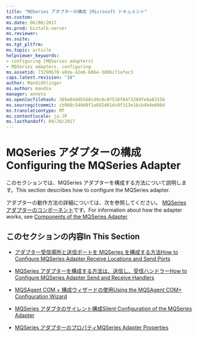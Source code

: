 ```yaml
---
title: "MQSeries アダプターの構成 |Microsoft ドキュメント"
ms.custom: 
ms.date: 06/08/2017
ms.prod: biztalk-server
ms.reviewer: 
ms.suite: 
ms.tgt_pltfrm: 
ms.topic: article
helpviewer_keywords:
- configuring [MQSeries adapters]
- MQSeries adapters, configuring
ms.assetid: 73290678-a0da-42e6-b86e-389bc71afec3
caps.latest.revision: "18"
author: MandiOhlinger
ms.author: mandia
manager: anneta
ms.openlocfilehash: 389e044db560cd9c8c8f516f8473289fe9a83156
ms.sourcegitcommit: cb908c540d8f1a692d01dc8f313e16cb4b4e696d
ms.translationtype: MT
ms.contentlocale: ja-JP
ms.lasthandoff: 09/20/2017
---
```

# <a name="configuring-the-mqseries-adapter"></a><span data-ttu-id="ddf01-102">MQSeries アダプターの構成</span><span class="sxs-lookup"><span data-stu-id="ddf01-102">Configuring the MQSeries Adapter</span></span>
<span data-ttu-id="ddf01-103">このセクションでは、MQSeries アダプターを構成する方法について説明します。</span><span class="sxs-lookup"><span data-stu-id="ddf01-103">This section describes how to configure the MQSeries adapter.</span></span>  
  
 <span data-ttu-id="ddf01-104">アダプターの動作方法の詳細については、次を参照してください。 [MQSeries アダプターのコンポーネント](../core/components-of-the-mqseries-adapter.md)です。</span><span class="sxs-lookup"><span data-stu-id="ddf01-104">For information about how the adapter works, see [Components of the MQSeries Adapter](../core/components-of-the-mqseries-adapter.md).</span></span>  
  
## <a name="in-this-section"></a><span data-ttu-id="ddf01-105">このセクションの内容</span><span class="sxs-lookup"><span data-stu-id="ddf01-105">In This Section</span></span>  
  
-   [<span data-ttu-id="ddf01-106">アダプター受信場所と送信ポートを MQSeries を構成する方法</span><span class="sxs-lookup"><span data-stu-id="ddf01-106">How to Configure MQSeries Adapter Receive Locations and Send Ports</span></span>](../core/how-to-configure-mqseries-adapter-receive-locations-and-send-ports.md)  
  
-   [<span data-ttu-id="ddf01-107">MQSeries アダプターを構成する方法は、送信し、受信ハンドラー</span><span class="sxs-lookup"><span data-stu-id="ddf01-107">How to Configure MQSeries Adapter Send and Receive Handlers</span></span>](../core/how-to-configure-mqseries-adapter-send-and-receive-handlers.md)  
  
-   [<span data-ttu-id="ddf01-108">MQSAgent COM + 構成ウィザードの使用</span><span class="sxs-lookup"><span data-stu-id="ddf01-108">Using the MQSAgent COM+ Configuration Wizard</span></span>](../core/using-the-mqsagent-com-configuration-wizard.md)  
  
-   [<span data-ttu-id="ddf01-109">MQSeries アダプタのサイレント構成</span><span class="sxs-lookup"><span data-stu-id="ddf01-109">Silent Configuration of the MQSeries Adapter</span></span>](../core/silent-configuration-of-the-mqseries-adapter.md)  
  
-   [<span data-ttu-id="ddf01-110">MQSeries アダプターのプロパティ</span><span class="sxs-lookup"><span data-stu-id="ddf01-110">MQSeries Adapter Properties</span></span>](../core/mqseries-adapter-properties.md)